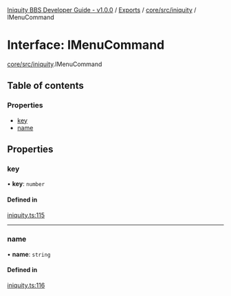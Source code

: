 [Iniquity BBS Developer Guide - v1.0.0](../README.md) / [Exports](../modules.md) / [core/src/iniquity](../modules/core_src_iniquity.md) / IMenuCommand

# Interface: IMenuCommand

[core/src/iniquity](../modules/core_src_iniquity.md).IMenuCommand

## Table of contents

### Properties

- [key](core_src_iniquity.IMenuCommand.md#key)
- [name](core_src_iniquity.IMenuCommand.md#name)

## Properties

### key

• **key**: `number`

#### Defined in

[iniquity.ts:115](https://github.com/iniquitybbs/iniquity/blob/41dba24/packages/core/src/iniquity.ts#L115)

___

### name

• **name**: `string`

#### Defined in

[iniquity.ts:116](https://github.com/iniquitybbs/iniquity/blob/41dba24/packages/core/src/iniquity.ts#L116)
